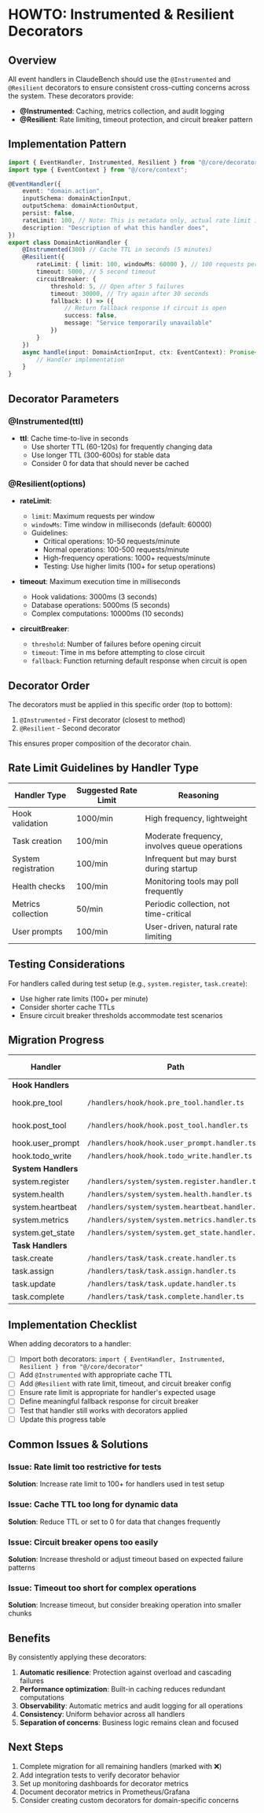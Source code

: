 # HOWTO: Instrumented & Resilient Decorators

## Overview

All event handlers in ClaudeBench should use the `@Instrumented` and `@Resilient` decorators to ensure consistent cross-cutting concerns across the system. These decorators provide:

- **@Instrumented**: Caching, metrics collection, and audit logging
- **@Resilient**: Rate limiting, timeout protection, and circuit breaker pattern

## Implementation Pattern

```typescript
import { EventHandler, Instrumented, Resilient } from "@/core/decorator";
import type { EventContext } from "@/core/context";

@EventHandler({
    event: "domain.action",
    inputSchema: domainActionInput,
    outputSchema: domainActionOutput,
    persist: false,
    rateLimit: 100, // Note: This is metadata only, actual rate limit is in @Resilient
    description: "Description of what this handler does",
})
export class DomainActionHandler {
    @Instrumented(300) // Cache TTL in seconds (5 minutes)
    @Resilient({
        rateLimit: { limit: 100, windowMs: 60000 }, // 100 requests per minute
        timeout: 5000, // 5 second timeout
        circuitBreaker: { 
            threshold: 5, // Open after 5 failures
            timeout: 30000, // Try again after 30 seconds
            fallback: () => ({ 
                // Return fallback response if circuit is open
                success: false,
                message: "Service temporarily unavailable"
            })
        }
    })
    async handle(input: DomainActionInput, ctx: EventContext): Promise<DomainActionOutput> {
        // Handler implementation
    }
}
```

## Decorator Parameters

### @Instrumented(ttl)
- **ttl**: Cache time-to-live in seconds
  - Use shorter TTL (60-120s) for frequently changing data
  - Use longer TTL (300-600s) for stable data
  - Consider 0 for data that should never be cached

### @Resilient(options)
- **rateLimit**: 
  - `limit`: Maximum requests per window
  - `windowMs`: Time window in milliseconds (default: 60000)
  - Guidelines:
    - Critical operations: 10-50 requests/minute
    - Normal operations: 100-500 requests/minute
    - High-frequency operations: 1000+ requests/minute
    - Testing: Use higher limits (100+ for setup operations)

- **timeout**: Maximum execution time in milliseconds
  - Hook validations: 3000ms (3 seconds)
  - Database operations: 5000ms (5 seconds)
  - Complex computations: 10000ms (10 seconds)

- **circuitBreaker**:
  - `threshold`: Number of failures before opening circuit
  - `timeout`: Time in ms before attempting to close circuit
  - `fallback`: Function returning default response when circuit is open

## Decorator Order

The decorators must be applied in this specific order (top to bottom):
1. `@Instrumented` - First decorator (closest to method)
2. `@Resilient` - Second decorator

This ensures proper composition of the decorator chain.

## Rate Limit Guidelines by Handler Type

| Handler Type | Suggested Rate Limit | Reasoning |
|-------------|---------------------|-----------|
| Hook validation | 1000/min | High frequency, lightweight |
| Task creation | 100/min | Moderate frequency, involves queue operations |
| System registration | 100/min | Infrequent but may burst during startup |
| Health checks | 100/min | Monitoring tools may poll frequently |
| Metrics collection | 50/min | Periodic collection, not time-critical |
| User prompts | 100/min | User-driven, natural rate limiting |

## Testing Considerations

For handlers called during test setup (e.g., `system.register`, `task.create`):
- Use higher rate limits (100+ per minute)
- Consider shorter cache TTLs
- Ensure circuit breaker thresholds accommodate test scenarios

## Migration Progress

| Handler | Path | @Instrumented | @Resilient | Rate Limit | Notes |
|---------|------|--------------|------------|------------|-------|
| **Hook Handlers** |
| hook.pre_tool | `/handlers/hook/hook.pre_tool.handler.ts` | ✅ 300s | ✅ 1000/min | 1000/min | Completed |
| hook.post_tool | `/handlers/hook/hook.post_tool.handler.ts` | ✅ 60s | ✅ 1000/min | 1000/min | Completed |
| hook.user_prompt | `/handlers/hook/hook.user_prompt.handler.ts` | ❌ | ❌ | 100/min | TODO |
| hook.todo_write | `/handlers/hook/hook.todo_write.handler.ts` | ❌ | ❌ | 50/min | TODO |
| **System Handlers** |
| system.register | `/handlers/system/system.register.handler.ts` | ✅ 60s | ✅ 100/min | 100/min | Completed |
| system.health | `/handlers/system/system.health.handler.ts` | ❌ | ❌ | 100/min | TODO |
| system.heartbeat | `/handlers/system/system.heartbeat.handler.ts` | ❌ | ❌ | 1000/min | TODO |
| system.metrics | `/handlers/system/system.metrics.handler.ts` | ❌ | ❌ | 20/min | TODO |
| system.get_state | `/handlers/system/system.get_state.handler.ts` | ❌ | ❌ | 50/min | TODO |
| **Task Handlers** |
| task.create | `/handlers/task/task.create.handler.ts` | ✅ 120s | ✅ 100/min | 100/min | Completed |
| task.assign | `/handlers/task/task.assign.handler.ts` | ❌ | ❌ | 20/min | TODO |
| task.update | `/handlers/task/task.update.handler.ts` | ❌ | ❌ | 20/min | TODO |
| task.complete | `/handlers/task/task.complete.handler.ts` | ❌ | ❌ | 20/min | TODO |

## Implementation Checklist

When adding decorators to a handler:

- [ ] Import both decorators: `import { EventHandler, Instrumented, Resilient } from "@/core/decorator"`
- [ ] Add `@Instrumented` with appropriate cache TTL
- [ ] Add `@Resilient` with rate limit, timeout, and circuit breaker config
- [ ] Ensure rate limit is appropriate for handler's expected usage
- [ ] Define meaningful fallback response for circuit breaker
- [ ] Test that handler still works with decorators applied
- [ ] Update this progress table

## Common Issues & Solutions

### Issue: Rate limit too restrictive for tests
**Solution**: Increase rate limit to 100+ for handlers used in test setup

### Issue: Cache TTL too long for dynamic data
**Solution**: Reduce TTL or set to 0 for data that changes frequently

### Issue: Circuit breaker opens too easily
**Solution**: Increase threshold or adjust timeout based on expected failure patterns

### Issue: Timeout too short for complex operations
**Solution**: Increase timeout, but consider breaking operation into smaller chunks

## Benefits

By consistently applying these decorators:
1. **Automatic resilience**: Protection against overload and cascading failures
2. **Performance optimization**: Built-in caching reduces redundant computations
3. **Observability**: Automatic metrics and audit logging for all operations
4. **Consistency**: Uniform behavior across all handlers
5. **Separation of concerns**: Business logic remains clean and focused

## Next Steps

1. Complete migration for all remaining handlers (marked with ❌)
2. Add integration tests to verify decorator behavior
3. Set up monitoring dashboards for decorator metrics
4. Document decorator metrics in Prometheus/Grafana
5. Consider creating custom decorators for domain-specific concerns
